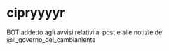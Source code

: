 # cipryyyyr
BOT addetto agli avvisi relativi ai post e alle notizie de @il_governo_del_cambianiente
